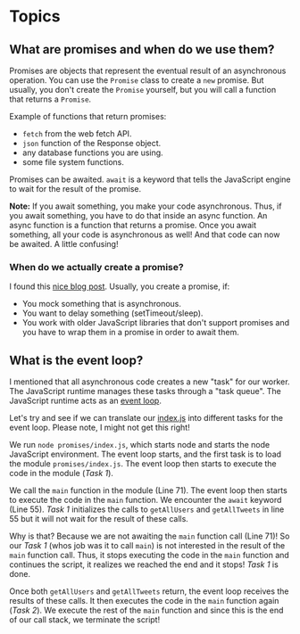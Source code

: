 # Topics

## What are promises and when do we use them?

Promises are objects that represent the eventual result of an asynchronous operation. You can use the `Promise` class to create a `new` promise. But usually, you don't create the `Promise` yourself, but you will call a function that returns a `Promise`.

Example of functions that return promises:

- `fetch` from the web fetch API.
- `json` function of the Response object.
- any database functions you are using.
- some file system functions.

Promises can be awaited. `await` is a keyword that tells the JavaScript engine to wait for the result of the promise.

**Note:** If you await something, you make your code asynchronous. Thus, if you await something, you have to do that inside an async function. An async function is a function that returns a promise. Once you await something, all your code is asynchronous as well! And that code can now be awaited. A little confusing! 

### When do we actually create a promise?

I found this [nice blog post](https://www.aleksandrhovhannisyan.com/blog/javascript-promise-tricks/). Usually, you create a promise, if:

- You mock something that is asynchronous.
- You want to delay something (setTimeout/sleep).
- You work with older JavaScript libraries that don't support promises and you have to wrap them in a promise in order to await them.

## What is the event loop?

I mentioned that all asynchronous code creates a new "task" for our worker. The JavaScript runtime manages these tasks through a "task queue". The JavaScript runtime acts as an [event loop](https://developer.mozilla.org/en-US/docs/Web/JavaScript/EventLoop). 

Let's try and see if we can translate our [index.js](/promises/index.js) into different tasks for the event loop. Please note, I might not get this right!

We run `node promises/index.js`, which starts node and starts the node JavaScript environment. The event loop starts, and the first task is to load the module `promises/index.js`. The event loop then starts to execute the code in the module (*Task 1*).

We call the `main` function in the module (Line 71). The event loop then starts to execute the code in the `main` function. We encounter the `await` keyword (Line 55). *Task 1* initializes the calls to `getAllUsers` and `getAllTweets` in line 55 but it will not wait for the result of these calls. 

Why is that? Because we are not awaiting the `main` function call (Line 71)! So our *Task 1* (whos job was it to call `main`) is not interested in the result of the `main` function call. Thus, it stops executing the code in the `main` function and continues the script, it realizes we reached the end and it stops! *Task 1*  is done.

Once both `getAllUsers` and `getAllTweets` return, the event loop receives the results of these calls. It then executes the code in the `main` function again (*Task 2*). We execute the rest of the `main` function and since this is the end of our call stack, we terminate the script!
